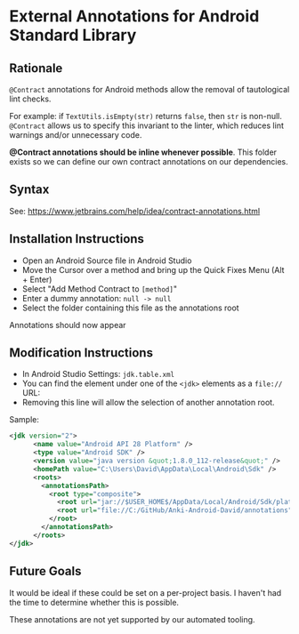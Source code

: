 # External Annotations for Android Standard Library

## Rationale

`@Contract` annotations for Android methods allow the removal of tautological lint checks.

For example: if `TextUtils.isEmpty(str)` returns `false`, then `str` is non-null. `@Contract` allows us to specify this invariant to the linter, which reduces lint warnings and/or unnecessary code.

**@Contract annotations should be inline whenever possible**. This folder exists so we can define our own contract annotations on our dependencies.

## Syntax

See: https://www.jetbrains.com/help/idea/contract-annotations.html

## Installation Instructions

* Open an Android Source file in Android Studio
* Move the Cursor over a method and bring up the Quick Fixes Menu (Alt + Enter)
* Select "Add Method Contract to `[method]`"
* Enter a dummy annotation: `null -> null`
* Select the folder containing this file as the annotations root

Annotations should now appear

## Modification Instructions

* In Android Studio Settings: `jdk.table.xml`
* You can find the element under one of the `<jdk>` elements as a `file://` URL:
* Removing this line will allow the selection of another annotation root.

Sample:
```xml
<jdk version="2">
      <name value="Android API 28 Platform" />
      <type value="Android SDK" />
      <version value="java version &quot;1.8.0_112-release&quot;" />
      <homePath value="C:\Users\David\AppData\Local\Android\Sdk" />
      <roots>
        <annotationsPath>
          <root type="composite">
            <root url="jar://$USER_HOME$/AppData/Local/Android/Sdk/platforms/android-28/data/annotations.zip!/" type="simple" />
            <root url="file://C:/GitHub/Anki-Android-David/annotations" type="simple" />
          </root>
        </annotationsPath>
      </roots>
</jdk>

```

## Future Goals

It would be ideal if these could be set on a per-project basis. I haven't had the time to determine whether this is possible.

These annotations are not yet supported by our automated tooling.
